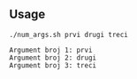 
Usage
----------


    ./num_args.sh prvi drugi treci

    Argument broj 1: prvi
    Argument broj 2: drugi
    Argument broj 3: treci


